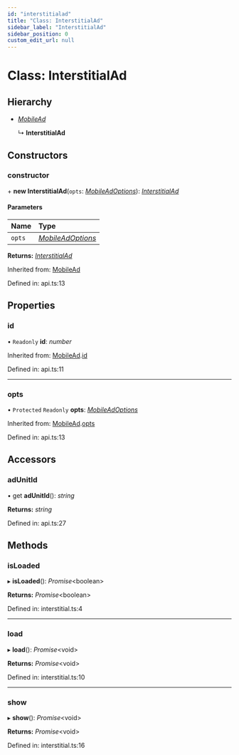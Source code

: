 ```yaml
---
id: "interstitialad"
title: "Class: InterstitialAd"
sidebar_label: "InterstitialAd"
sidebar_position: 0
custom_edit_url: null
---
```


# Class: InterstitialAd

## Hierarchy

- [*MobileAd*](mobilead.md)

  ↳ **InterstitialAd**

## Constructors

### constructor

\+ **new InterstitialAd**(`opts`: [*MobileAdOptions*](../index.md#mobileadoptions)): [*InterstitialAd*](interstitialad.md)

#### Parameters

| Name | Type |
| :------ | :------ |
| `opts` | [*MobileAdOptions*](../index.md#mobileadoptions) |

**Returns:** [*InterstitialAd*](interstitialad.md)

Inherited from: [MobileAd](mobilead.md)

Defined in: api.ts:13

## Properties

### id

• `Readonly` **id**: *number*

Inherited from: [MobileAd](mobilead.md).[id](mobilead.md#id)

Defined in: api.ts:11

___

### opts

• `Protected` `Readonly` **opts**: [*MobileAdOptions*](../index.md#mobileadoptions)

Inherited from: [MobileAd](mobilead.md).[opts](mobilead.md#opts)

Defined in: api.ts:13

## Accessors

### adUnitId

• get **adUnitId**(): *string*

**Returns:** *string*

Defined in: api.ts:27

## Methods

### isLoaded

▸ **isLoaded**(): *Promise*<boolean\>

**Returns:** *Promise*<boolean\>

Defined in: interstitial.ts:4

___

### load

▸ **load**(): *Promise*<void\>

**Returns:** *Promise*<void\>

Defined in: interstitial.ts:10

___

### show

▸ **show**(): *Promise*<void\>

**Returns:** *Promise*<void\>

Defined in: interstitial.ts:16
